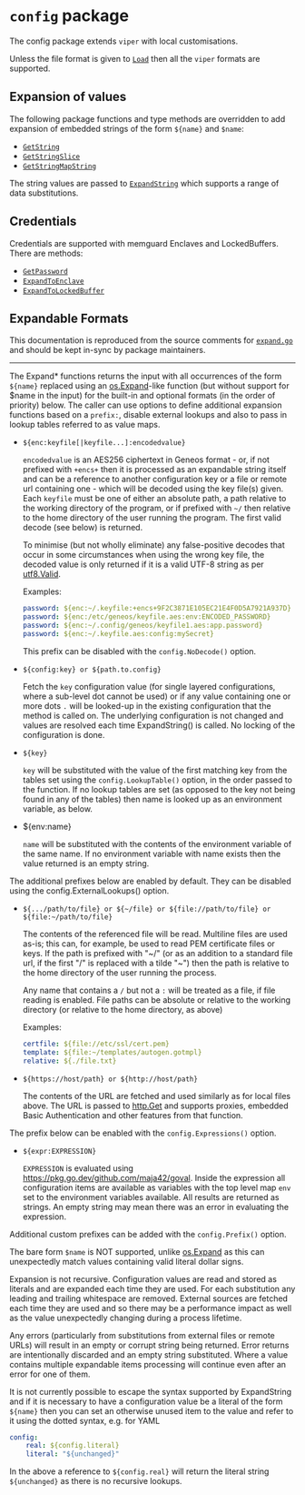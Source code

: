 # `config` package

The config package extends `viper` with local customisations.

Unless the file format is given to [`Load`](https://pkg.go.dev/github.com/itrs-group/cordial/pkg/config#Load) then all the `viper` formats are supported.

## Expansion of values

The following package functions and type methods are overridden to add expansion of embedded strings of the form `${name}` and `$name`:

* [`GetString`](config.go#GetString)
* [`GetStringSlice`](config.go#GetStringSlice)
* [`GetStringMapString`](config.go#GetStringMapString)

The string values are passed to [`ExpandString`](https://pkg.go.dev/github.com/itrs-group/cordial/pkg/config#Config.ExpandString) which supports a range of data substitutions.

## Credentials

Credentials are supported with memguard Enclaves and LockedBuffers. There are
methods:

* [`GetPassword`](config.go#GetPassword)
* [`ExpandToEnclave`](expand.go#ExpandToEnclave)
* [`ExpandToLockedBuffer`](expand.go#ExpandToLockBuffer)

## Expandable Formats

This documentation is reproduced from the source comments for
[`expand.go`](expand.go) and should be kept in-sync by
package maintainers.

---

The Expand* functions returns the input with all occurrences of the form
`${name}` replaced using an
[os.Expand](https://pkg.go.dev/os#Expand)-like function (but without
support for $name in the input) for the built-in and optional formats
(in the order of priority) below. The caller can use options to define
additional expansion functions based on a `prefix:`, disable external
lookups and also to pass in lookup tables referred to as value maps.

* `${enc:keyfile[|keyfile...]:encodedvalue}`

    `encodedvalue` is an AES256 ciphertext in Geneos format - or, if
    not prefixed with `+encs+` then it is processed as an expandable
    string itself and can be a reference to another configuration key
    or a file or remote url containing one - which will be decoded
    using the key file(s) given. Each `keyfile` must be one of either
    an absolute path, a path relative to the working directory of the
    program, or if prefixed with `~/` then relative to the home
    directory of the user running the program. The first valid decode
    (see below) is returned.

    To minimise (but not wholly eliminate) any false-positive decodes
    that occur in some circumstances when using the wrong key file,
    the decoded value is only returned if it is a valid UTF-8 string
    as per [utf8.Valid](https://pkg.go.dev/unicode/utf8#Valid).

    Examples:

    ```yaml
    password: ${enc:~/.keyfile:+encs+9F2C3871E105EC21E4F0D5A7921A937D}
    password: ${enc:/etc/geneos/keyfile.aes:env:ENCODED_PASSWORD}
    password: ${enc:~/.config/geneos/keyfile1.aes:app.password}
    password: ${enc:~/.keyfile.aes:config:mySecret}
    ```

    This prefix can be disabled with the `config.NoDecode()` option.

* `${config:key} or ${path.to.config}`

    Fetch the `key` configuration value (for single layered
    configurations, where a sub-level dot cannot be used) or if any
    value containing one or more dots `.` will be looked-up in the
    existing configuration that the method is called on. The
    underlying configuration is not changed and values are resolved
    each time ExpandString() is called. No locking of the
    configuration is done.

* `${key}`

    `key` will be substituted with the value of the first matching key
    from the tables set using the `config.LookupTable()` option, in the
    order passed to the function. If no lookup tables are set (as
    opposed to the key not being found in any of the tables) then name
    is looked up as an environment variable, as below.

* ${env:name}

    `name` will be substituted with the contents of the environment
    variable of the same name. If no environment variable with name
    exists then the value returned is an empty string.

The additional prefixes below are enabled by default. They can be
disabled using the config.ExternalLookups() option.

* `${.../path/to/file} or ${~/file} or ${file://path/to/file} or ${file:~/path/to/file}`

    The contents of the referenced file will be read. Multiline files
    are used as-is; this can, for example, be used to read PEM
    certificate files or keys. If the path is prefixed with "~/" (or
    as an addition to a standard file url, if the first "/" is
    replaced with a tilde "~") then the path is relative to the home
    directory of the user running the process.

    Any name that contains a `/` but not a `:` will be treated as a
    file, if file reading is enabled. File paths can be absolute or
    relative to the working directory (or relative to the home
    directory, as above)

    Examples:

    ```yaml
    certfile: ${file://etc/ssl/cert.pem}
    template: ${file:~/templates/autogen.gotmpl}
    relative: ${./file.txt}
    ```

* `${https://host/path} or ${http://host/path}`

    The contents of the URL are fetched and used similarly as for local
    files above. The URL is passed to
    [http.Get](https://pkg.go.dev/net/http#Get) and supports proxies,
    embedded Basic Authentication and other features from that function.

The prefix below can be enabled with the `config.Expressions()` option.

* `${expr:EXPRESSION}`

    `EXPRESSION` is evaluated using
    <https://pkg.go.dev/github.com/maja42/goval>. Inside the expression
    all configuration items are available as variables with the top
    level map `env` set to the environment variables available. All
    results are returned as strings. An empty string may mean there was
    an error in evaluating the expression.

Additional custom prefixes can be added with the `config.Prefix()`
option.

The bare form `$name` is NOT supported, unlike
[os.Expand](https://pkg.go.dev/os#Expand) as this can unexpectedly match
values containing valid literal dollar signs.

Expansion is not recursive. Configuration values are read and stored
as literals and are expanded each time they are used. For each
substitution any leading and trailing whitespace are removed.
External sources are fetched each time they are used and so there may
be a performance impact as well as the value unexpectedly changing
during a process lifetime.

Any errors (particularly from substitutions from external files or
remote URLs) will result in an empty or corrupt string being returned.
Error returns are intentionally discarded and an empty string
substituted. Where a value contains multiple expandable items processing
will continue even after an error for one of them.

It is not currently possible to escape the syntax supported by
ExpandString and if it is necessary to have a configuration value be
a literal of the form `${name}` then you can set an otherwise unused
item to the value and refer to it using the dotted syntax, e.g. for
YAML

```yaml
config:
    real: ${config.literal}
    literal: "${unchanged}"
```

In the above a reference to `${config.real}` will return the literal
string `${unchanged}` as there is no recursive lookups.
